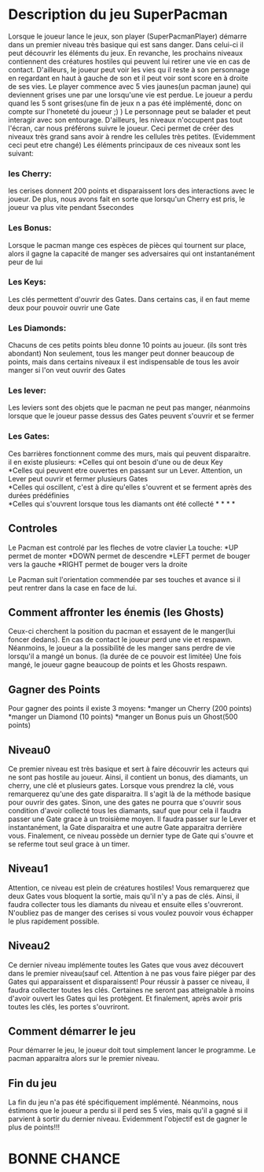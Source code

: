# Description du jeu SuperPacman
Lorsque le joueur lance le jeux, son player (SuperPacmanPlayer) démarre dans un premier niveau très basique qui est sans danger. Dans celui-ci il peut découvrir les éléments du jeux. En revanche, les prochains niveaux contiennent des créatures hostiles qui peuvent lui retirer une vie en cas de contact. 
D'ailleurs, le joueur peut voir les vies qu il reste à son personnage en regardant en haut à gauche de son  et il peut voir sont score en à droite de ses vies. Le player commence avec 5 vies jaunes(un pacman jaune) qui deviennent grises une par une lorsqu'une vie est perdue. Le joueur a perdu quand les 5 sont grises(une fin de jeux n a pas été implémenté, donc on compte sur l'honeteté du joueur ;) )
Le personnage peut se balader et peut interagir avec son entourage. D'ailleurs, les niveaux n'occupent pas tout l'écran, car nous préférons suivre le joueur. Ceci permet de créer des niveaux très grand sans avoir à rendre les cellules très petites. (Evidemment ceci peut etre changé)
Les éléments principaux de ces niveaux sont les suivant:
### les Cherry: 
les cerises donnent 200 points et disparaissent lors des interactions avec le joueur. De plus, nous avons fait en sorte que lorsqu'un Cherry est pris, le    joueur va plus vite pendant 5secondes
### Les Bonus: 
Lorsque le pacman mange ces espèces de pièces qui tournent sur place, alors il gagne la capacité de manger ses adversaires qui ont instantanément peur de lui
### Les Keys: 
Les clés permettent d'ouvrir des Gates. Dans certains cas, il en faut meme deux pour pouvoir ouvrir une Gate
### Les Diamonds: 
Chacuns de ces petits points bleu donne 10 points au joueur. (ils sont très abondant) Non seulement, tous les manger peut donner beaucoup de points, mais dans certains niveaux il est indispensable de tous les avoir manger si l'on veut ouvrir des Gates
### Les lever: 
Les leviers sont des objets que le pacman ne peut pas manger, néanmoins lorsque que le joueur passe dessus des Gates peuvent s'ouvrir et se fermer
### Les Gates: 
Ces barrières fonctionnent comme des murs, mais qui peuvent disparaitre. il en existe plusieurs:
    *Celles qui ont besoin d'une ou de deux Key   
    *Celles qui peuvent etre ouvertes en passant sur un Lever. Attention, un Lever peut ouvrir et fermer plusieurs Gates   
    *Celles qui oscillent, c'est à dire qu'elles s'ouvrent et se ferment après des durées prédéfinies   
    *Celles qui s'ouvrent lorsque tous les diamants ont été collecté
  *
  *
  *
  *

## Controles
Le Pacman est controlé par les fleches de votre clavier
La touche: 
*UP permet de monter
*DOWN permet de descendre
*LEFT permet de bouger vers la gauche
*RIGHT permet de bouger vers la droite

Le Pacman suit l'orientation commendée par ses touches et avance si il peut rentrer dans la case en face de lui.


## Comment affronter les énemis (les Ghosts)
Ceux-ci cherchent la position du pacman et essayent de le manger(lui foncer dedans). En cas de contact le joueur perd une vie et respawn.
Néanmoins, le joueur a la possibilité de les manger sans perdre de vie lorsqu'il a mangé un bonus. (la durée de ce pouvoir est limitée) Une fois mangé, le joueur gagne beaucoup de points et les Ghosts respawn.

## Gagner des Points
Pour gagner des points il existe 3 moyens:
  *manger un Cherry (200 points)
  *manger un Diamond (10 points)
  *manger un Bonus puis un Ghost(500 points)

## Niveau0
Ce premier niveau est très basique et sert à faire découvrir les acteurs qui ne sont pas hostile au joueur. Ainsi, il contient un bonus, des diamants, un cherry, une clé et plusieurs gates. Lorsque vous prendrez la clé, vous remarquerez qu'une des gate disparaitra. Il s'agit là de la méthode basique pour ouvrir des gates. Sinon, une des gates ne pourra que s'ouvrir sous condition d'avoir collecté tous les diamants, sauf que pour cela il faudra passer une Gate grace à un troisième moyen. Il faudra passer sur le Lever et instantanément, la Gate disparaitra et une autre Gate apparaitra derrière vous. Finalement, ce niveau possède un dernier type de Gate qui s'ouvre et se referme tout seul grace à un timer.
## Niveau1
Attention, ce niveau est plein de créatures hostiles! Vous remarquerez que deux Gates vous bloquent la sortie, mais qu'il n'y a pas de clés. Ainsi, il faudra collecter tous les diamants du niveau et ensuite elles s'ouvreront. N'oubliez pas de manger des cerises si vous voulez pouvoir vous échapper le plus rapidement possible.
## Niveau2
Ce dernier niveau implémente toutes les Gates que vous avez découvert dans le premier niveau(sauf cel. Attention à ne pas vous faire piéger par des Gates qui apparaissent et disparaissent! Pour réussir à passer ce niveau, il faudra collecter toutes les clés. Certaines ne seront pas atteignable à moins d'avoir ouvert les Gates qui les protègent. Et finalement, après avoir pris toutes les clés, les portes s'ouvriront.

## Comment démarrer le jeu
Pour démarrer le jeu, le joueur doit tout simplement lancer le programme. Le pacman apparaitra alors sur le premier niveau.

## Fin du jeu
La fin du jeu n'a pas été spécifiquement implémenté.
Néanmoins, nous éstimons que le joueur a perdu si il perd ses 5 vies, mais qu'il a gagné si il parvient à sortir du dernier niveau.
Evidemment l'objectif est de gagner le plus de points!!!
# BONNE CHANCE
